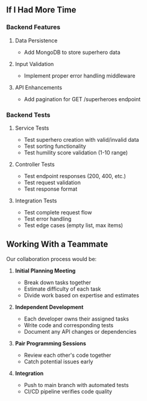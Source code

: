 ## If I Had More Time

### Backend Features
1. Data Persistence
   - Add MongoDB to store superhero data

2. Input Validation
   - Implement proper error handling middleware

3. API Enhancements
   - Add pagination for GET /superheroes endpoint

### Backend Tests
1. Service Tests
   - Test superhero creation with valid/invalid data
   - Test sorting functionality
   - Test humility score validation (1-10 range)

2. Controller Tests
   - Test endpoint responses (200, 400, etc.)
   - Test request validation
   - Test response format

3. Integration Tests
   - Test complete request flow
   - Test error handling
   - Test edge cases (empty list, max items)

## Working With a Teammate

Our collaboration process would be:

1. **Initial Planning Meeting**
   - Break down tasks together
   - Estimate difficulty of each task
   - Divide work based on expertise and estimates

2. **Independent Development**
   - Each developer owns their assigned tasks
   - Write code and corresponding tests
   - Document any API changes or dependencies

3. **Pair Programming Sessions**
   - Review each other's code together
   - Catch potential issues early

4. **Integration**
   - Push to main branch with automated tests
   - CI/CD pipeline verifies code quality

